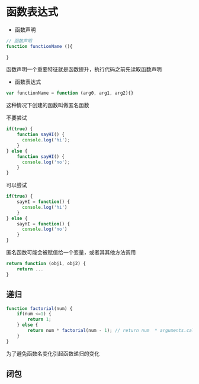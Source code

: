 # 函数表达式

- 函数声明

```js
// 函数声明
function functionName (){
    
}
```

函数声明一个重要特征就是函数提升，执行代码之前先读取函数声明

- 函数表达式

```js
var functionName = function (arg0, arg1, arg2){}
```
这种情况下创建的函数叫做匿名函数

不要尝试 

```js
if(true) {
    function sayHI() {
      console.log('hi');
    }
} else {
    function sayHI() {
      console.log('no');
    }
}
```

可以尝试

```js
if(true) {
    sayHI = function() {
      console.log('hi')
    }
} else {
    sayHI = function() {
      console.log('no')
    }
}
```

匿名函数可能会被赋值给一个变量，或者其其他方法调用

```js
return function (obj1, obj2) {
    return ...
}
```

## 递归

```js
function factorial(num) {
    if(num <=1) {
        return 1;
    } else {
        return num * factorial(num - 1); // return num  * arguments.callee(num - 1)
    }
}
```

为了避免函数名变化引起函数递归的变化

## 闭包






